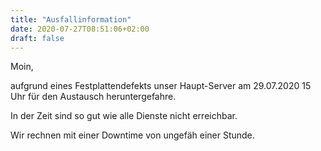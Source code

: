 ```yaml
---
title: "Ausfallinformation"
date: 2020-07-27T08:51:06+02:00
draft: false
---
```



Moin,

aufgrund eines Festplattendefekts unser Haupt-Server am 29.07.2020 15 Uhr für den Austausch heruntergefahre.

In der Zeit sind so gut wie alle Dienste nicht erreichbar.


Wir rechnen mit einer Downtime von ungefäh einer Stunde.
